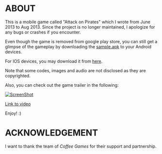 ABOUT
=====

This is a mobile game called "Attack on Pirates" which I wrote from June 2013 to Aug 2013. Since the project is no longer maintained, I apologize for any bugs or crashes if you encounter.

Even though the game is removed from google play store, you can still get a glimpse of the gameplay by downloading the [sample.apk](https://github.com/dyhpoon/game-project/raw/master/sample.apk) to your Android devices.

For IOS devices, you may download it from [here](https://itunes.apple.com/app/id694119830?__hstc=45742459.06a3d292ea56317626fd4b34bd54fa7e.1414803709737.1414803709737.1414803709737.1&__hssc=45742459.9.1414803709738&__hsfp=2925986181).

Note that some codes, images and audio are not disclosed as they are copyrighted.

Also, you can check out the game trailer in the following: 

[![ScreenShot](https://raw.github.com/dyhpoon/game-project/master/youtubeScreenshot.png)](https://www.youtube.com/watch?v=GC4CD5utn_E#action=share/)

[Link to video](https://www.youtube.com/watch?v=GC4CD5utn_E#action=share/)

Enjoy! :)

ACKNOWLEDGEMENT
===============
I want to thank the team of *Coffee Games* for their support and partnership.